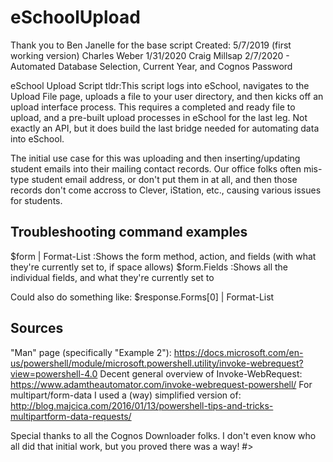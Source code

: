 # eSchoolUpload

Thank you to Ben Janelle for the base script
Created: 5/7/2019 (first working version)
Charles Weber 1/31/2020
Craig Millsap 2/7/2020 - Automated Database Selection, Current Year, and Cognos Password

eSchool Upload Script
tldr:This script logs into eSchool, navigates to the Upload File page, uploads a file to your user directory, and then kicks off an upload interface process.
This requires a completed and ready file to upload, and a pre-built upload processes in eSchool for the last leg.  Not exactly an API, but it does build the last bridge needed for automating data into eSchool.

The initial use case for this was uploading and then inserting/updating student emails into their mailing contact records.
Our office folks often mis-type student email address, or don't put them in at all, and then those records don't come accross to Clever, iStation, etc., causing various issues for students.

Troubleshooting command examples
-------------------------------------------------------------------------
$form | Format-List :Shows the form method, action, and fields (with what they're currently set to, if space allows)
$form.Fields  :Shows all the individual fields, and what they're currently set to

Could also do something like: $response.Forms[0] | Format-List

Sources
-------------------------------------------------------------------------
"Man" page (specifically "Example 2"): https://docs.microsoft.com/en-us/powershell/module/microsoft.powershell.utility/invoke-webrequest?view=powershell-4.0
Decent general overview of Invoke-WebRequest: https://www.adamtheautomator.com/invoke-webrequest-powershell/
For multipart/form-data I used a (way) simplified version of: http://blog.majcica.com/2016/01/13/powershell-tips-and-tricks-multipartform-data-requests/

Special thanks to all the Cognos Downloader folks.  I don't even know who all did that initial work, but you proved there was a way!
#>
